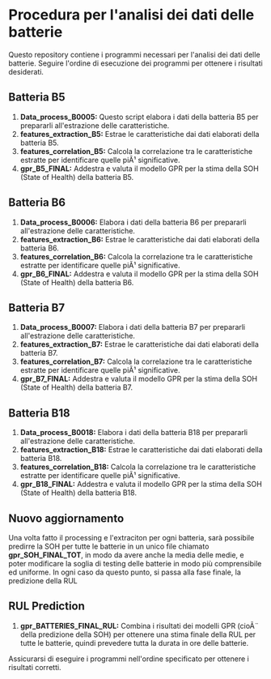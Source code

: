 # Procedura per l'analisi dei dati delle batterie

Questo repository contiene i programmi necessari per l'analisi dei dati delle batterie. Seguire l'ordine di esecuzione dei programmi per ottenere i risultati desiderati.

## Batteria B5

1. **Data_process_B0005:** Questo script elabora i dati della batteria B5 per prepararli all'estrazione delle caratteristiche.
2. **features_extraction_B5:** Estrae le caratteristiche dai dati elaborati della batteria B5.
3. **features_correlation_B5:** Calcola la correlazione tra le caratteristiche estratte per identificare quelle piÃ¹ significative.
4. **gpr_B5_FINAL:** Addestra e valuta il modello GPR per la stima della SOH (State of Health) della batteria B5.

## Batteria B6

1. **Data_process_B0006:** Elabora i dati della batteria B6 per prepararli all'estrazione delle caratteristiche.
2. **features_extraction_B6:** Estrae le caratteristiche dai dati elaborati della batteria B6.
3. **features_correlation_B6:** Calcola la correlazione tra le caratteristiche estratte per identificare quelle piÃ¹ significative.
4. **gpr_B6_FINAL:** Addestra e valuta il modello GPR per la stima della SOH (State of Health) della batteria B6.

## Batteria B7

1. **Data_process_B0007:** Elabora i dati della batteria B7 per prepararli all'estrazione delle caratteristiche.
2. **features_extraction_B7:** Estrae le caratteristiche dai dati elaborati della batteria B7.
3. **features_correlation_B7:** Calcola la correlazione tra le caratteristiche estratte per identificare quelle piÃ¹ significative.
4. **gpr_B7_FINAL:** Addestra e valuta il modello GPR per la stima della SOH (State of Health) della batteria B7.

## Batteria B18

1. **Data_process_B0018:** Elabora i dati della batteria B18 per prepararli all'estrazione delle caratteristiche.
2. **features_extraction_B18:** Estrae le caratteristiche dai dati elaborati della batteria B18.
3. **features_correlation_B18:** Calcola la correlazione tra le caratteristiche estratte per identificare quelle piÃ¹ significative.
4. **gpr_B18_FINAL:** Addestra e valuta il modello GPR per la stima della SOH (State of Health) della batteria B18.

## Nuovo aggiornamento
Una volta fatto il processing e l'extraciton per ogni batteria, sarà possibile predirre la SOH per tutte le batterie in un unico file chiamato **gpr_SOH_FINAL_TOT**, in modo da avere anche la media delle medie, e poter modificare la soglia di testing delle batterie in modo più comprensibile ed uniforme.
In ogni caso da questo punto, si passa alla fase finale, la predizione della RUL

## RUL Prediction
1. **gpr_BATTERIES_FINAL_RUL:** Combina i risultati dei modelli GPR (cioÃ¨ della predizione della SOH) per ottenere una stima finale della RUL per tutte le batterie, quindi prevedere tutta la durata in ore delle batterie.

Assicurarsi di eseguire i programmi nell'ordine specificato per ottenere i risultati corretti.

